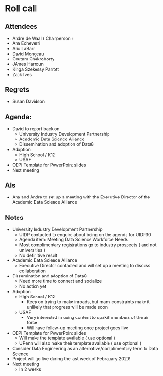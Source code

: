 # Roll call
## Attendees

- Andre de Waal ( Chairperson )
- Ana Echeverri
- Aric LaBarr
- David Mongeau
- Goutam Chakraborty
- JAmes Harroun
- Kinga Szekessy Parrott
- Zack Ives

## Regrets

- Susan Davidson 

## Agenda:

- David to report back on
  - University Industry Development Partnership
  - Academic Data Science Alliance
  - Dissemination and adoption of Data8 
- Adoption
  - High School / K12 
  - USAF
- ODPi Template for PowerPoint slides
- Next meeting

## AIs

- Ana and Andre to set up a meeting with the Executive Director of the Academic Data Science Alliance 

## Notes

- University Industry Development Partnership
  - UIDP contacted to enquire about being on the agenda for UIDP30
  - Agenda item: Meeting Data Science Workforce Needs 
  - Most complimentary registrations go to industry prospects ( and not universities )
  - No definitive result
- Academic Data Science Alliance
    - Executive Director contacted and will set up a meeting to discuss collaboration 
- Dissemination and adoption of Data8
    - Need more time to connect and socialize
    - No action yet   
- Adoption
  - High School / K12 
    - Keep on trying to make inroads, but many constraints make it unlikely that progress will be made soon
  - USAF
    - Very interested in using content to upskill members of the air force
    - Will have follow-up meeting once project goes live
- ODPi Template for PowerPoint slides
  - Will make the template available ( use optional )
  - UPenn will also make their template available ( use optional )
- Consider Data Engineering as an alternative/complimentary term to Data Science  
- Project will go live during the last week of Febrauary 2020!
- Next meeting
  - In 2 weeks
